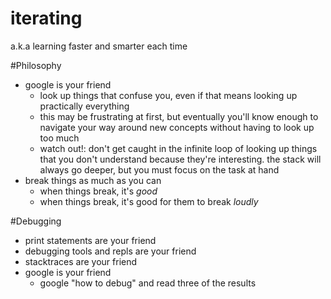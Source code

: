 iterating
=========
a.k.a learning faster and smarter each time

#Philosophy
- google is your friend
  - look up things that confuse you, even if that means looking up practically
    everything
  - this may be frustrating at first, but eventually you'll know enough to
    navigate your way around new concepts without having to look up too much
  - watch out!: don't get caught in the infinite loop of looking up things
    that you don't understand because they're interesting. the stack will always
    go deeper, but you must focus on the task at hand
- break things as much as you can
  - when things break, it's _good_
  - when things break, it's good for them to break _loudly_

#Debugging
- print statements are your friend
- debugging tools and repls are your friend
- stacktraces are your friend
- google is your friend
  - google "how to debug" and read three of the results
